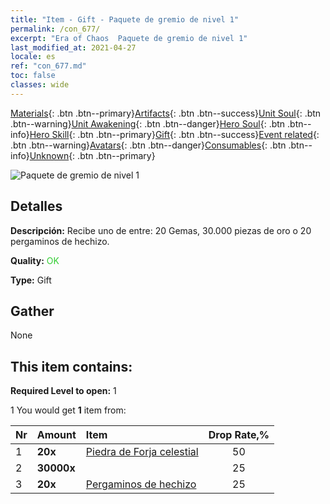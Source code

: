 ```yaml
---
title: "Item - Gift - Paquete de gremio de nivel 1"
permalink: /con_677/
excerpt: "Era of Chaos  Paquete de gremio de nivel 1"
last_modified_at: 2021-04-27
locale: es
ref: "con_677.md"
toc: false
classes: wide
---
```

 [Materials](/ItemsES/){: .btn .btn--primary}[Artifacts](/ItemsES/Artifacts/){: .btn .btn--success}[Unit Soul](/ItemsES/UnitSoul/){: .btn .btn--warning}[Unit Awakening](/ItemsES/UnitAwakening/){: .btn .btn--danger}[Hero Soul](/ItemsES/HeroSoul/){: .btn .btn--info}[Hero Skill](/ItemsES/HeroSkill/){: .btn .btn--primary}[Gift](/ItemsES/Gift/){: .btn .btn--success}[Event related](/ItemsES/Events/){: .btn .btn--warning}[Avatars](/ItemsES/Avatars/){: .btn .btn--danger}[Consumables](/ItemsES/Consumables/){: .btn .btn--info}[Unknown](/ItemsES/Unknown/){: .btn .btn--primary}

 ![Paquete de gremio de nivel 1](/images/t/i_50002.png)

## Detalles
 **Descripción:** Recibe uno de entre: 20 Gemas, 30.000 piezas de oro o 20 pergaminos de hechizo.

 **Quality:** <span style="color: #32CD32">OK</span>

 **Type:** Gift

## Gather

  None

## This item contains:

 **Required Level to open:** 1

 1 You would get **1** item  from:

  | Nr | Amount |     Item    | Drop Rate,% |
  |:---|:-------|:------------|:---------:|
  | 1 |  **20x** | [Piedra de Forja celestial](/ItemsES/art_188/) | 50 | 
  | 2 |  **30000x** | <i class="fas fa-coins"/> | 25 | 
  | 3 |  **20x** | [Pergaminos de hechizo](/ItemsES/con_694/) | 25 | 
